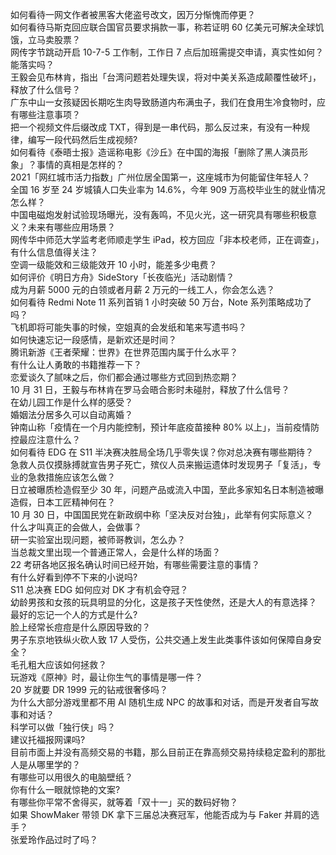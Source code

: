 如何看待一网文作者被黑客大佬盗号改文，因万分惭愧而停更？  
如何看待马斯克回应联合国官员要求捐款一事，称若证明 60 亿美元可解决全球饥饿，立马卖股票？  
网传字节跳动开启 10-7-5 工作制，工作日 7 点后加班需提交申请，真实性如何？能落实吗？  
王毅会见布林肯，指出「台湾问题若处理失误，将对中美关系造成颠覆性破坏」，释放了什么信号？  
广东中山一女孩疑因长期吃生肉导致肠道内布满虫子，我们在食用生冷食物时，应有哪些注意事项？  
把一个视频文件后缀改成 TXT，得到是一串代码，那么反过来，有没有一种规律，编写一段代码然后生成视频?  
如何看待《泰晤士报》造谣称电影《沙丘》在中国的海报「删除了黑人演员形象」？事情的真相是怎样的？  
2021「网红城市活力指数」广州位居全国第一，这座城市为何能留住年轻人？  
全国 16 岁至 24 岁城镇人口失业率为 14.6%，今年 909 万高校毕业生的就业情况怎么样？  
中国电磁炮发射试验现场曝光，没有轰鸣，不见火光，这一研究具有哪些积极意义？未来有哪些应用场景？  
网传华中师范大学监考老师顺走学生 iPad，校方回应「非本校老师，正在调查」，有什么信息值得关注？  
空调一级能效和三级能效开 10 小时，能差多少电费？  
如何评价《明日方舟》SideStory「长夜临光」活动剧情？  
成为月薪 5000 元的白领或者月薪 2 万元的一线工人，你会怎么选？  
如何看待 Redmi Note 11 系列首销 1 小时突破 50 万台，Note 系列策略成功了吗？  
飞机即将可能失事的时候，空姐真的会发纸和笔来写遗书吗？  
如何快速忘记一段感情，是新欢还是时间？  
腾讯新游《王者荣耀：世界》在世界范围内属于什么水平？  
有什么让人勇敢的书籍推荐一下？  
恋爱谈久了腻味之后，你们都会通过哪些方式回到热恋期？  
10 月 31 日，王毅与布林肯在罗马会晤合影时未碰肘，释放了什么信号？  
在幼儿园工作是什么样的感受？  
婚姻法分居多久可以自动离婚？  
钟南山称「疫情在一个月内能控制，预计年底疫苗接种 80% 以上」，当前疫情防控最应注意什么？  
如何看待 EDG 在 S11 半决赛决胜局全场几乎零失误？你对总决赛有哪些期待？  
急救人员仅摸脉搏就宣告男子死亡，殡仪人员来搬运遗体时发现男子「复活」，专业的急救措施应该怎么做？  
日立被曝质检造假至少 30 年，问题产品或流入中国，至此多家知名日本制造被曝造假，日本工匠精神何在？  
10 月 30 日，中国国民党在新政纲中称「坚决反对台独」，此举有何实际意义？  
什么才叫真正的会做人，会做事？  
研一实验室出现问题，被师哥教训，怎么办？  
当总裁文里出现一个普通正常人，会是什么样的场面？  
22 考研各地区报名确认时间已经开始，有哪些需要注意的事情？  
有什么好看到停不下来的小说吗?  
S11 总决赛 EDG 如何应对 DK 才有机会夺冠？  
幼龄男孩和女孩的玩具明显的分化，这是孩子天性使然，还是大人的有意选择？  
最好的忘记一个人的方式是什么?  
脸上经常长痘痘是什么原因导致的？  
男子东京地铁纵火砍人致 17 人受伤，公共交通上发生此类事件该如何保障自身安全？  
毛孔粗大应该如何拯救？  
玩游戏《原神》时，最让你生气的事情是哪一件？  
20 岁就要 DR 1999 元的钻戒很奢侈吗？  
为什么大部分游戏里都不用 AI 随机生成 NPC 的故事和对话，而是开发者自写故事和对话？  
科学可以做「独行侠」吗？  
建议托福报网课吗?  
目前市面上并没有高频交易的书籍，那么目前正在靠高频交易持续稳定盈利的那批人是从哪里学的？  
有哪些可以用很久的电脑壁纸？  
你有什么一眼就惊艳的文案?  
有哪些你平常不舍得买，就等着「双十一」买的数码好物？  
如果 ShowMaker 带领 DK 拿下三届总决赛冠军，他能否成为与 Faker 并肩的选手？  
张爱玲作品过时了吗？  
